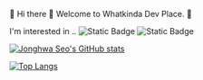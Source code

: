 👋 Hi there 👋
Welcome to Whatkinda Dev Place. 🦉

I'm interested in ..
![Static Badge](https://img.shields.io/badge/Java-964b00) ![Static Badge](https://img.shields.io/badge/Spring-green)
    
[![Jonghwa Seo's GitHub stats](https://github-readme-stats.vercel.app/api?username=whatkinda&show_icons=true&hide=contribs&theme=merko)](https://github.com/whatkinda/github-readme-stats) 
   
[![Top Langs](https://github-readme-stats.vercel.app/api/top-langs/?username=whatkinda&layout=compact&custom_title=Languages&bg_color=000&title_color=fff&text_color=fff)](https://github.com/whatkinda/github-readme-stats)

